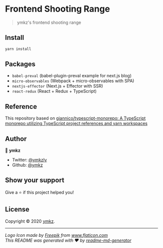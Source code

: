 # Frontend Shooting Range

> ymkz's frontend shooting range

## Install

```sh
yarn install
```

## Packages

- `babel-preval` (babel-plugin-preval example for next.js blog)
- `micro-observables` (Webpack + micro-observables with SPA)
- `nextjs-effector` (Next.js + Effector with SSR)
- `react-redux` (React + Redux + TypeScript)

## Reference

This repository based on [giannico/typescript-monorepo: A TypeScript monorepo utilizing TypeScript project references and yarn workspaces](https://github.com/giannico/typescript-monorepo)

## Author

👤 **ymkz**

- Twitter: [@ymkzly](https://twitter.com/ymkzly)
- Github: [@ymkz](https://github.com/ymkz)

## Show your support

Give a ⭐️ if this project helped you!

## License

Copyright © 2020 [ymkz](https://github.com/ymkz).

---

_Logo Icon made by [Freepik](https://www.flaticon.com/authors/freepik) from www.flaticon.com_  
_This README was generated with ❤️ by [readme-md-generator](https://github.com/kefranabg/readme-md-generator)_
